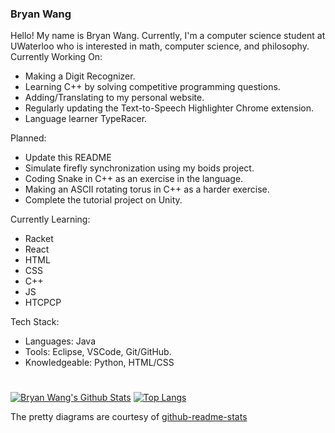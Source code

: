 ### Bryan Wang

Hello! My name is Bryan Wang. Currently, I'm a computer science student at UWaterloo who is interested in math, computer science, and philosophy.
Currently Working On:
* Making a Digit Recognizer.
* Learning C++ by solving competitive programming questions.
* Adding/Translating to my personal website.
* Regularly updating the Text-to-Speech Highlighter Chrome extension.
* Language learner TypeRacer.

Planned:
* Update this README
* Simulate firefly synchronization using my boids project.
* Coding Snake in C++ as an exercise in the language.
* Making an ASCII rotating torus in C++ as a harder exercise. 
* Complete the tutorial project on Unity.

Currently Learning:
* Racket
* React
* HTML
* CSS
* C++
* JS
* HTCPCP

Tech Stack:
* Languages: Java
* Tools: Eclipse, VSCode, Git/GitHub.
* Knowledgeable: Python, HTML/CSS

#

[![Bryan Wang's Github Stats](https://github-readme-stats.vercel.app/api?username=CanadianCrafter&count_private=true&show_icons=true&theme=radical)](https://github.com/anuraghazra/github-readme-stats)
[![Top Langs](https://github-readme-stats.vercel.app/api/top-langs/?username=CanadianCrafter&layout=compact&theme=radical)](https://github.com/anuraghazra/github-readme-stats)

The pretty diagrams are courtesy of <a href="https://github.com/anuraghazra/github-readme-stats">github-readme-stats</a>

